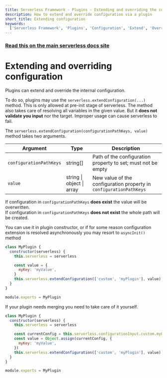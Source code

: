 ```yaml
---
title: Serverless Framework - Plugins - Extending and overriding the configuration
description: How to extend and override configuration via a plugin
short_title: Extending configuration
keywords:
  ['Serverless Framework', 'Plugins', 'Configuration', 'Extend', 'Override']
---
```


<!-- DOCS-SITE-LINK:START automatically generated  -->

### [Read this on the main serverless docs site](https://www.serverless.com/framework/docs/guides/plugins/extending-configuration)

<!-- DOCS-SITE-LINK:END -->

# Extending and overriding configuration

Plugins can extend and override the internal configuration.

To do so, plugins may use the `serverless.extendConfiguration(...)` method.
This is only allowed at pre-init stage of serverless.
The method also takes care of resolving all variables in the given value. But it **does not validate you input** nor the target. Improper usage can cause serverless to fail.

The `serverless.extendConfiguration(configurationPathKeys, value)` method takes two arguments.

| Argument                | Type                      | Description                                                        |
| ----------------------- | ------------------------- | ------------------------------------------------------------------ |
| `configurationPathKeys` | string[]                  | Path of the configuration property to set; must not be empty       |
| `value`                 | string \| object \| array | New value of the configuration property in `configurationPathKeys` |

If configuration in `configurationPathKeys` **does exist** the value will be overwritten.  
If configuration in `configurationPathKeys` **does not exist** the whole path will be created.

You can use it in plugin constructor, or if for some reason configuration extension is resolved asynchronously you may resort to `asyncInit()` method

```js
class MyPlugin {
  constructor(serverless) {
    this.serverless = serverless

    const value = {
      myKey: 'myValue',
    }
    this.serverless.extendConfiguration(['custom', 'myPlugin'], value)
  }
}

module.exports = MyPlugin
```

If your plugin needs merging you need to take care of it yourself.

```js
class MyPlugin {
  constructor(serverless) {
    this.serverless = serverless

    const currentConfig = this.serverless.configurationInput.custom.myPlugin
    const value = Object.assign(currentConfig, {
      myKey: 'myValue',
    })
    this.serverless.extendConfiguration(['custom', 'myPlugin'], value)
  }
}

module.exports = MyPlugin
```
